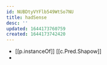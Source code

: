 ```yaml
---
id: NUBDtyVYFlb549WtSo7NU
title: hadSense
desc: ''
updated: 1644173760759
created: 1644173742420
---
```


- [[p.instanceOf]] [[c.Pred.Shapow]]
- 
